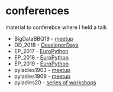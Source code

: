 # conferences
material to conferebce where I held a talk
- BigDataBBQ19 - [meetup](https://www.koenigsweg.com/veranstaltungen/bigdatabbq2019/index_ger.html)
- DD_2018 - [DeveloperDays]()
- EP_2017 - [EuroPython](https://ep2017.europython.eu/en/)
- EP_2018 - [EuroPython](https://ep2018.europython.eu/en/)
- EP_2019 - [EuroPython](https://ep2019.europython.eu/)
- pyladies1903 - [meetup](https://www.meetup.com/PyLadies-Hamburg/events/258758166/)
- pyladies1909 - [meetup](https://www.meetup.com/PyLadies-Hamburg/events/264777945/)
- pyladies20 - [series of workshops](https://github.com/Alisa-lisa/conferences/tree/master/pyladies2006)


